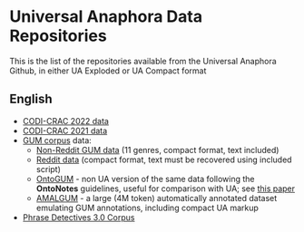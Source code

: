 # Universal Anaphora Data Repositories #

This is the list of the repositories available from the Universal Anaphora Github, in either UA Exploded or UA Compact format

## English 

* [CODI-CRAC 2022 data](https://github.com/UniversalAnaphora/CODI-CRAC22-Corpus) 
* [CODI-CRAC 2021 data](https://github.com/UniversalAnaphora/CODI-CRAC21-Corpus) 
* [GUM corpus](https://corpling.uis.georgetown.edu/gum/) data:
  * [Non-Reddit GUM data](https://github.com/universalDependencies/UD_English-GUM/) (11 genres, compact format, text included)
  * [Reddit data](https://github.com/universalDependencies/UD_English-GUMReddit/) (compact format, text must be recovered using included script)
  * [OntoGUM](https://github.com/amir-zeldes/gum/tree/master/coref/ontogum) - non UA version of the same data following the **OntoNotes** guidelines, useful for comparison with UA; see [this paper](https://aclanthology.org/2021.crac-1.15/)
  * [AMALGUM](https://github.com/gucorpling/amalgum/) - a large (4M token) automatically annotated dataset emulating GUM annotations, including compact UA markup
* [Phrase Detectives 3.0 Corpus](https://github.com/UniversalAnaphora/Phrase-Detectives-Corpus-3.0)
